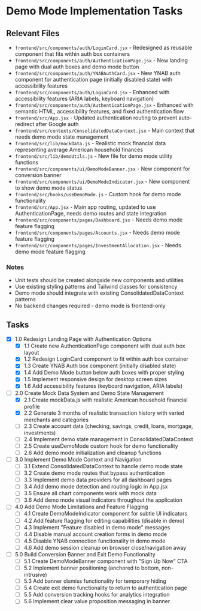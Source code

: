 # Demo Mode Implementation Tasks

## Relevant Files

- `frontend/src/components/auth/LoginCard.jsx` - Redesigned as reusable component that fits within auth box containers
- `frontend/src/components/auth/AuthenticationPage.jsx` - New landing page with dual auth boxes and demo mode button
- `frontend/src/components/auth/YNABAuthCard.jsx` - New YNAB auth component for authentication page (initially disabled state) with accessibility features
- `frontend/src/components/auth/LoginCard.jsx` - Enhanced with accessibility features (ARIA labels, keyboard navigation)
- `frontend/src/components/auth/AuthenticationPage.jsx` - Enhanced with semantic HTML, accessibility features, and fixed authentication flow
- `frontend/src/App.jsx` - Updated authentication routing to prevent auto-redirect after Google auth
- `frontend/src/contexts/ConsolidatedDataContext.jsx` - Main context that needs demo mode state management
- `frontend/src/lib/mockData.js` - Realistic mock financial data representing average American household finances
- `frontend/src/lib/demoUtils.js` - New file for demo mode utility functions
- `frontend/src/components/ui/DemoModeBanner.jsx` - New component for conversion banner
- `frontend/src/components/ui/DemoModeIndicator.jsx` - New component to show demo mode status
- `frontend/src/hooks/useDemoMode.js` - Custom hook for demo mode functionality
- `frontend/src/App.jsx` - Main app routing, updated to use AuthenticationPage, needs demo routes and state integration
- `frontend/src/components/pages/Dashboard.jsx` - Needs demo mode feature flagging
- `frontend/src/components/pages/Accounts.jsx` - Needs demo mode feature flagging
- `frontend/src/components/pages/InvestmentAllocation.jsx` - Needs demo mode feature flagging

### Notes

- Unit tests should be created alongside new components and utilities
- Use existing styling patterns and Tailwind classes for consistency
- Demo mode should integrate with existing ConsolidatedDataContext patterns
- No backend changes required - demo mode is frontend-only

## Tasks

- [x] 1.0 Redesign Landing Page with Authentication Options
  - [x] 1.1 Create new AuthenticationPage component with dual auth box layout
  - [x] 1.2 Redesign LoginCard component to fit within auth box container
  - [x] 1.3 Create YNAB Auth box component (initially disabled state)
  - [x] 1.4 Add Demo Mode button below auth boxes with proper styling
  - [x] 1.5 Implement responsive design for desktop screen sizes
  - [x] 1.6 Add accessibility features (keyboard navigation, ARIA labels)

- [ ] 2.0 Create Mock Data System and Demo State Management
  - [x] 2.1 Create mockData.js with realistic American household financial profile
  - [x] 2.2 Generate 3 months of realistic transaction history with varied merchants and categories
  - [ ] 2.3 Create account data (checking, savings, credit, loans, mortgage, investments)
  - [ ] 2.4 Implement demo state management in ConsolidatedDataContext
  - [ ] 2.5 Create useDemoMode custom hook for demo functionality
  - [ ] 2.6 Add demo mode initialization and cleanup functions

- [ ] 3.0 Implement Demo Mode Context and Navigation
  - [ ] 3.1 Extend ConsolidatedDataContext to handle demo mode state
  - [ ] 3.2 Create demo mode routes that bypass authentication
  - [ ] 3.3 Implement demo data providers for all dashboard pages
  - [ ] 3.4 Add demo mode detection and routing logic in App.jsx
  - [ ] 3.5 Ensure all chart components work with mock data
  - [ ] 3.6 Add demo mode visual indicators throughout the application

- [ ] 4.0 Add Demo Mode Limitations and Feature Flagging
  - [ ] 4.1 Create DemoModeIndicator component for subtle UI indicators
  - [ ] 4.2 Add feature flagging for editing capabilities (disable in demo)
  - [ ] 4.3 Implement "Feature disabled in demo mode" messages
  - [ ] 4.4 Disable manual account creation forms in demo mode
  - [ ] 4.5 Disable YNAB connection functionality in demo mode
  - [ ] 4.6 Add demo session cleanup on browser close/navigation away

- [ ] 5.0 Build Conversion Banner and Exit Demo Functionality
  - [ ] 5.1 Create DemoModeBanner component with "Sign Up Now" CTA
  - [ ] 5.2 Implement banner positioning (anchored to bottom, non-intrusive)
  - [ ] 5.3 Add banner dismiss functionality for temporary hiding
  - [ ] 5.4 Create exit demo functionality to return to authentication page
  - [ ] 5.5 Add conversion tracking hooks for analytics integration
  - [ ] 5.6 Implement clear value proposition messaging in banner